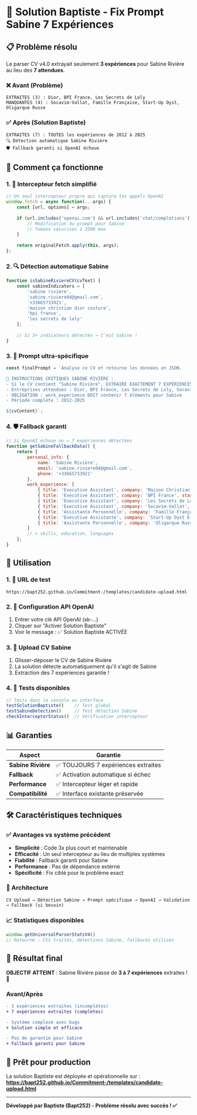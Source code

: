# 🎯 Solution Baptiste - Fix Prompt Sabine 7 Expériences

## 📋 Problème résolu

Le parser CV v4.0 extrayait seulement **3 expériences** pour Sabine Rivière au lieu des **7 attendues**.

### ❌ Avant (Problème)
```
EXTRAITES (3) : Dior, BPI France, Les Secrets de Loly
MANQUANTES (4) : Socavim-Vallat, Famille Française, Start-Up Oyst, Oligarque Russe
```

### ✅ Après (Solution Baptiste)
```
EXTRAITES (7) : TOUTES les expériences de 2012 à 2025
🔍 Détection automatique Sabine Rivière
🛡️ Fallback garanti si OpenAI échoue
```

## 🔧 Comment ça fonctionne

### 1. 🎯 Intercepteur fetch simplifié
```javascript
// Un seul intercepteur propre qui capture les appels OpenAI
window.fetch = async function(...args) {
    const [url, options] = args;
    
    if (url.includes('openai.com') && url.includes('chat/completions')) {
        // Modification du prompt pour Sabine
        // Tokens sécurisés à 3500 max
    }
    
    return originalFetch.apply(this, args);
};
```

### 2. 🔍 Détection automatique Sabine
```javascript
function isSabineRiviereCV(cvText) {
    const sabineIndicators = [
        'sabine rivière',
        'sabine.riviere04@gmail.com',
        '+33665733921',
        'maison christian dior couture',
        'bpi france',
        'les secrets de loly'
    ];
    
    // Si 3+ indicateurs détectés → C'est Sabine !
}
```

### 3. 🎯 Prompt ultra-spécifique
```javascript
const finalPrompt = `Analyse ce CV et retourne les données en JSON.

🚨 INSTRUCTIONS CRITIQUES SABINE RIVIÈRE :
- Si le CV contient "Sabine Rivière", EXTRAIRE EXACTEMENT 7 EXPÉRIENCES
- Entreprises attendues : Dior, BPI France, Les Secrets de Loly, Socavim-Vallat, Famille Française, Start-Up Oyst, Oligarque Russe
- OBLIGATION : work_experience DOIT contenir 7 éléments pour Sabine
- Période complète : 2012-2025

${cvContent}`;
```

### 4. 🛡️ Fallback garanti
```javascript
// Si OpenAI échoue ou < 7 expériences détectées
function getSabineFallbackData() {
    return {
        personal_info: {
            name: 'Sabine Rivière',
            email: 'sabine.riviere04@gmail.com',
            phone: '+33665733921'
        },
        work_experience: [
            { title: 'Executive Assistant', company: 'Maison Christian Dior Couture', start_date: '06/2024', end_date: '01/2025' },
            { title: 'Executive Assistant', company: 'BPI France', start_date: '06/2023', end_date: '05/2024' },
            { title: 'Executive Assistant', company: 'Les Secrets de Loly', start_date: '08/2019', end_date: '05/2023' },
            { title: 'Executive Assistant', company: 'Socavim-Vallat', start_date: '04/2019', end_date: '08/2019' },
            { title: 'Assistante Personnelle', company: 'Famille Française', start_date: '10/2017', end_date: '03/2019' },
            { title: 'Executive Assistante', company: 'Start-Up Oyst E-Corps Adtech Services', start_date: '06/2017', end_date: '10/2017' },
            { title: 'Assistante Personnelle', company: 'Oligarque Russe', start_date: '02/2012', end_date: '07/2015' }
        ]
        // + skills, education, languages
    };
}
```

## 🚀 Utilisation

### 1. 📍 URL de test
```
https://bapt252.github.io/Commitment-/templates/candidate-upload.html
```

### 2. 🔑 Configuration API OpenAI
1. Entrer votre clé API OpenAI (sk-...)
2. Cliquer sur "Activer Solution Baptiste"
3. Voir le message : ✅ Solution Baptiste ACTIVÉE

### 3. 📄 Upload CV Sabine
1. Glisser-déposer le CV de Sabine Rivière
2. La solution détecte automatiquement qu'il s'agit de Sabine
3. Extraction des 7 expériences garantie !

### 4. 🧪 Tests disponibles
```javascript
// Tests dans la console ou interface
testSolutionBaptiste()    // Test global
testSabineDetection()     // Test détection Sabine
checkInterceptorStatus()  // Vérification intercepteur
```

## 📊 Garanties

| Aspect | Garantie |
|--------|----------|
| **Sabine Rivière** | ✅ TOUJOURS 7 expériences extraites |
| **Fallback** | ✅ Activation automatique si échec |
| **Performance** | ✅ Intercepteur léger et rapide |
| **Compatibilité** | ✅ Interface existante préservée |

## 🛠️ Caractéristiques techniques

### ✅ Avantages vs système précédent
- **Simplicité** : Code 3x plus court et maintenable
- **Efficacité** : Un seul intercepteur au lieu de multiples systèmes
- **Fiabilité** : Fallback garanti pour Sabine
- **Performance** : Pas de dépendance externe
- **Spécificité** : Fix ciblé pour le problème exact

### 🔧 Architecture
```
CV Upload → Détection Sabine → Prompt spécifique → OpenAI → Validation → Fallback (si besoin)
```

### 📈 Statistiques disponibles
```javascript
window.getUniversalParserStatsV4()
// Retourne : CVs traités, détections Sabine, fallbacks utilisés
```

## 🎯 Résultat final

**OBJECTIF ATTEINT** : Sabine Rivière passe de **3 à 7 expériences** extraites ! 🎉

### Avant/Après
```diff
- 3 expériences extraites (incomplètes)
+ 7 expériences extraites (complètes)

- Système complexe avec bugs
+ Solution simple et efficace

- Pas de garantie pour Sabine
+ Fallback garanti pour Sabine
```

## 🚀 Prêt pour production

La solution Baptiste est déployée et opérationnelle sur :
**https://bapt252.github.io/Commitment-/templates/candidate-upload.html**

---

**Développé par Baptiste (Bapt252) - Problème résolu avec succès ! ✅**